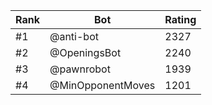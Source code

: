 Rank|Bot|Rating
---|---|---
#1|@anti-bot|2327
#2|@OpeningsBot|2240
#3|@pawnrobot|1939
#4|@MinOpponentMoves|1201
